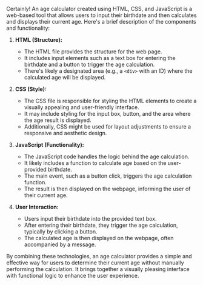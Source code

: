 Certainly! An age calculator created using HTML, CSS, and JavaScript is a web-based tool that allows users to input their birthdate and then calculates and displays their current age. Here's a brief description of the components and functionality:

1. **HTML (Structure):**
   - The HTML file provides the structure for the web page.
   - It includes input elements such as a text box for entering the birthdate and a button to trigger the age calculation.
   - There's likely a designated area (e.g., a `<div>` with an ID) where the calculated age will be displayed.

2. **CSS (Style):**
   - The CSS file is responsible for styling the HTML elements to create a visually appealing and user-friendly interface.
   - It may include styling for the input box, button, and the area where the age result is displayed.
   - Additionally, CSS might be used for layout adjustments to ensure a responsive and aesthetic design.

3. **JavaScript (Functionality):**
   - The JavaScript code handles the logic behind the age calculation.
   - It likely includes a function to calculate age based on the user-provided birthdate.
   - The main event, such as a button click, triggers the age calculation function.
   - The result is then displayed on the webpage, informing the user of their current age.

4. **User Interaction:**
   - Users input their birthdate into the provided text box.
   - After entering their birthdate, they trigger the age calculation, typically by clicking a button.
   - The calculated age is then displayed on the webpage, often accompanied by a message.

By combining these technologies, an age calculator provides a simple and effective way for users to determine their current age without manually performing the calculation. It brings together a visually pleasing interface with functional logic to enhance the user experience.
